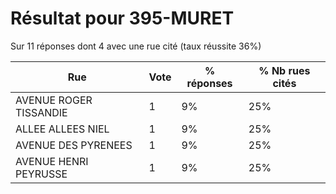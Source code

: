 # Résultat pour 395-MURET

Sur 11 réponses dont 4 avec une rue cité (taux réussite 36%)

| Rue | Vote | % réponses | % Nb rues cités|
|-----|------|------------|----------------|
| AVENUE ROGER TISSANDIE | 1 | 9% | 25%|
| ALLEE ALLEES NIEL | 1 | 9% | 25%|
| AVENUE DES PYRENEES | 1 | 9% | 25%|
| AVENUE HENRI PEYRUSSE | 1 | 9% | 25%|
